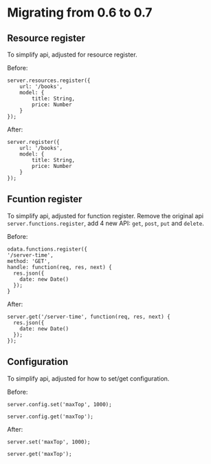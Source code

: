 Migrating from 0.6 to 0.7
===================

## Resource register
To simplify api, adjusted for resource register.

Before:

```
server.resources.register({
    url: '/books',
    model: {
        title: String,
        price: Number
    }
});
```

After:

```
server.register({
    url: '/books',
    model: {
        title: String,
        price: Number
    }
});
```

## Fcuntion register
To simplify api, adjusted for function register. Remove the original api `server.functions.register`, add 4 new API: `get`, `post`, `put` and `delete`.

Before:

```
odata.functions.register({
'/server-time',
method: 'GET',
handle: function(req, res, next) {
  res.json({
    date: new Date()
  });
}
```

After:

```
server.get('/server-time', function(req, res, next) {
  res.json({
    date: new Date()
  });
});
```

## Configuration
To simplify api, adjusted for how to set/get configuration.

Before:

```
server.config.set('maxTop', 1000);

server.config.get('maxTop');
```

After:

```
server.set('maxTop', 1000);

server.get('maxTop');
```
